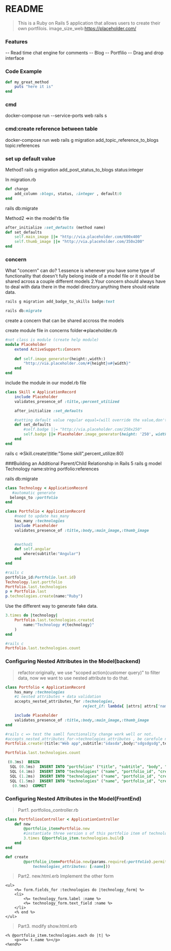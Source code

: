 # README

>This is a Ruby on Rails 5 application that allows users to create their own portfilois.
>image_size_web:https://placeholder.com/
### Features
-- Read time chat engine for comments
-- Blog 
-- Portfilio
-- Drag and drop interface

### Code Example

```ruby
def my_great_method
    puts "here it is"
end
```

### cmd
docker-compose run --service-ports web rails s

### cmd:create reference between table
docker-compose run web rails g migration add_topic_reference_to_blogs topic:references

### set up default value
Method1
rails g migration add_post_status_to_blogs status:integer

In migration.rb
```ruby
def change
    add_column :blogs, status, :integer , default:0
end
```
rails db:migrate


Method2 =>in the model'rb file

```ruby
after_initialize :set_defaults (method name)
def set_defaults
    self.main_image ||= "http://via.placeholder.com/600x400"
    self.thumb_image ||= "http://via.placeholder.com/350x200"
end
```

### concern
What "concern" can do?
1.essence is whenever you have some type of functionality that doesn't fully belong inside of a model file or it should be shared across a couple different models
2.Your concern should always have to deal with data there in the model directory.anything there should relate data.

``` ruby
rails g migration add_badge_to_skills badge:text

rails db:migrate

```

create a concern that can be shared accross the models

create module file in concerns folder=>placeholder.rb

```ruby
#not class is module (create help module)
module Placeholder
    extend ActiveSupport::Concern
    
    def self.image_generator(height:,width:)
        "http://via.placeholder.com/#{height}x#{width}"
    end
end
```

include the module in our model.rb file

```ruby
class Skill < ApplicationRecord
    include Placeholder
    validates_presence_of :title,:percent_utilized 

    after_initialize :set_defaults

    #setting default value regular equal=(will override the value,don't cate the value exist or not)  ||=(if self.main_image == nil self.main_image="")
    def set_defaults
        #self.badge ||= "http://via.placeholder.com/250x250"
        self.badge ||= Placeholder.image_generator(height: '250', width: '250')
    end
end

```

rails c =>Skill.create!(title:"Some skill",percent_utilize:80)


###Building an Additional Parent/Child Relationship in Rails 5
rails g model Technology name:string portfolio:references

rails db:migrate

```ruby
class Technology < ApplicationRecord
   #automatic generate
  belongs_to :portfolio
end

```

```ruby
class Portfolio < ApplicationRecord
    #need to update has_many
    has_many :technologies
    include Placeholder
    validates_presence_of :title,:body,:main_image,:thumb_image

   
    #method1
    def self.angular
        where(subtitle:"Angular")
    end
end

```

```ruby
#rails c
portfolio_id:Portfolio.last.id)
Technology.last.portfolio
Portfolio.last.technologies
p = Portfolio.last
p.technologies.create(name:"Ruby")
```

Use the different way to generate fake data.
```ruby
3.times do |technology|
    Portfolio.last.technologies.create(
        name:"Technology #{technology}"
    )
end

#rails c 
Portfolio.last.technologies.count
```

### Configuring Nested Attributes in the Model(backend)
>refactor:originally, we use "scoped action(customer query)" to filter data, now we want to use nested attribute to do that.

```ruby
class Portfolio < ApplicationRecord
    has_many :technologies
    #1 nested attributes + data validation
    accepts_nested_attributes_for :technologies,
                                  reject_if: lambda{ |attrs| attrs['name'].blank?}

    include Placeholder
    validates_presence_of :title,:body,:main_image,:thumb_image
end

#rails c => test the samll functionality change work well or not.
#accepts_nested_attributes_for->technologies_attributes , be carefule need pass array(collect).
Portfolio.create!(title:"Web app",subtitle:"sdasda",body:"sdgsdgsdg",technologies_attributes:[{name:"Ruby on Rails"},{name:"Angular"},{name:"Inoic"}])

Portfolio.last.technologies.count
``` 

```sql
 (0.3ms)  BEGIN
  SQL (0.5ms)  INSERT INTO "portfolios" ("title", "subtitle", "body", "main_image", "thumb_image", "created_at", "updated_at") VALUES ($1, $2, $3, $4, $5, $6, $7) RETURNING "id"  [["title", "Web app"], ["subtitle", "sdasda"], ["body", "sdgsdgsdg"], ["main_image", "http://via.placeholder.com/600x400"], ["thumb_image", "http://via.placeholder.com/350x200"], ["created_at", "2018-05-10 13:33:58.484550"], ["updated_at", "2018-05-10 13:33:58.484550"]]
  SQL (4.1ms)  INSERT INTO "technologies" ("name", "portfolio_id", "created_at", "updated_at") VALUES ($1, $2, $3, $4) RETURNING "id"  [["name", "Ruby on Rails"], ["portfolio_id", 18], ["created_at", "2018-05-10 13:33:58.486683"], ["updated_at", "2018-05-10 13:33:58.486683"]]
  SQL (1.2ms)  INSERT INTO "technologies" ("name", "portfolio_id", "created_at", "updated_at") VALUES ($1, $2, $3, $4) RETURNING "id"  [["name", "Angular"], ["portfolio_id", 18], ["created_at", "2018-05-10 13:33:58.492395"], ["updated_at", "2018-05-10 13:33:58.492395"]]
  SQL (1.5ms)  INSERT INTO "technologies" ("name", "portfolio_id", "created_at", "updated_at") VALUES ($1, $2, $3, $4) RETURNING "id"  [["name", "Inoic"], ["portfolio_id", 18], ["created_at", "2018-05-10 13:33:58.497756"], ["updated_at", "2018-05-10 13:33:58.497756"]]
   (0.9ms)  COMMIT
```
### Configuring Nested Attributes in the Model(FrontEnd)
>Part1. portfolios_controller.rb 
```ruby
class PortfoliosController < ApplicationController
    def new
        @portfolio_item=Portfolio.new
        #instantiate three version s of this portfolio item of technologies
        3.times {@portfolio_item.technologies.build}
    end
end

def create
        @portfolio_item=Portfolio.new(params.require(:portfolio).permit(:title, :subtitle, :body, 
            technologies_attributes: [:name]))
```

>Part2. new.html.erb Implement the other form
```erb
<ul>
    <%= form.fields_for :technologies do |technology_form| %>
    <li>
        <%= technology_form.label :name %>
        <%= technology_form.text_field :name %>
    </li>
    <% end %>
</ul>
```

>Part3. modify show.html.erb
```erb
<% @portfolio_item.technologies.each do |t| %>
    <p><%= t.name %></p>
<%end%>
```
